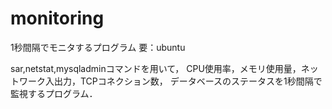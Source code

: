 # monitoring
1秒間隔でモニタするプログラム 要：ubuntu

sar,netstat,mysqladminコマンドを用いて，
CPU使用率，メモリ使用量，ネットワーク入出力，TCPコネクション数，
データベースのステータスを1秒間隔で監視するプログラム．

